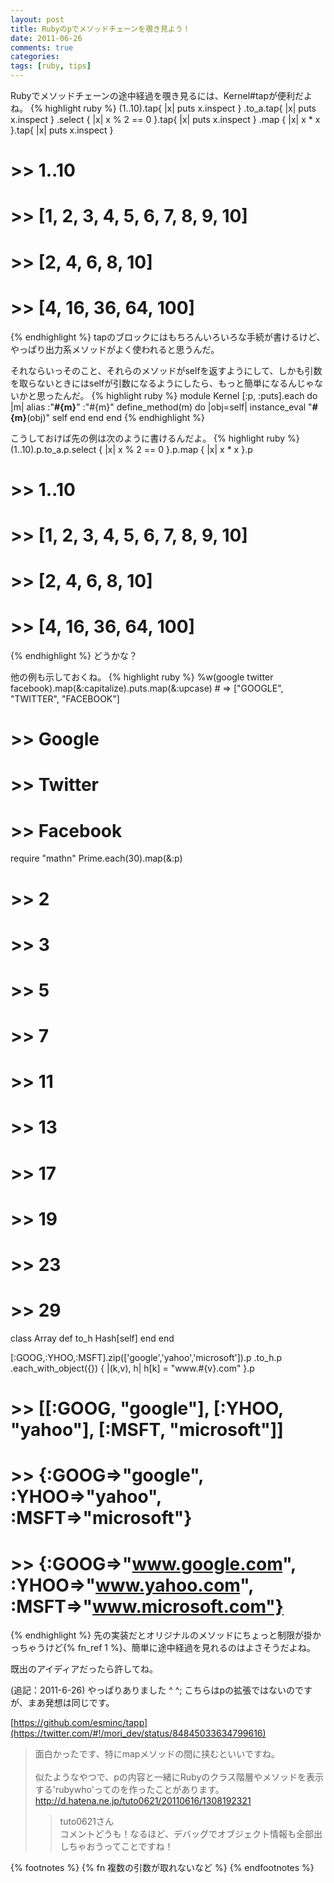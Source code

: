 ```yaml
---
layout: post
title: Rubyのpでメソッドチェーンを覗き見よう！
date: 2011-06-26
comments: true
categories:
tags: [ruby, tips]
---
```


Rubyでメソッドチェーンの途中経過を覗き見るには、Kernel#tapが便利だよね。
{% highlight ruby %}
 (1..10).tap{ |x| puts x.inspect }
        .to_a.tap{ |x| puts x.inspect }
        .select { |x| x % 2 == 0 }.tap{ |x| puts x.inspect }
        .map { |x| x * x }.tap{ |x| puts x.inspect }
 
 # >> 1..10
 # >> [1, 2, 3, 4, 5, 6, 7, 8, 9, 10]
 # >> [2, 4, 6, 8, 10]
 # >> [4, 16, 36, 64, 100]
{% endhighlight %}
tapのブロックにはもちろんいろいろな手続が書けるけど、やっぱり出力系メソッドがよく使われると思うんだ。

それならいっそのこと、それらのメソッドがselfを返すようにして、しかも引数を取らないときにはselfが引数になるようにしたら、もっと簡単になるんじゃないかと思ったんだ。
{% highlight ruby %}
 module Kernel
   [:p, :puts].each do |m|
     alias :"__#{m}__" :"#{m}"
     define_method(m) do |obj=self|
       instance_eval "__#{m}__(obj)"
       self
     end
   end
 end
{% endhighlight %}

こうしておけば先の例は次のように書けるんだよ。
{% highlight ruby %}
 (1..10).p.to_a.p.select { |x| x % 2 == 0 }.p.map { |x| x * x }.p
 
 # >> 1..10
 # >> [1, 2, 3, 4, 5, 6, 7, 8, 9, 10]
 # >> [2, 4, 6, 8, 10]
 # >> [4, 16, 36, 64, 100]
{% endhighlight %}
どうかな？

他の例も示しておくね。
{% highlight ruby %}
 %w(google twitter facebook).map(&:capitalize).puts.map(&:upcase) # => ["GOOGLE", "TWITTER", "FACEBOOK"]
 
 # >> Google
 # >> Twitter
 # >> Facebook
 
 
 require "mathn"
 Prime.each(30).map(&:p)
 
 # >> 2
 # >> 3
 # >> 5
 # >> 7
 # >> 11
 # >> 13
 # >> 17
 # >> 19
 # >> 23
 # >> 29
 
 
 class Array
   def to_h
     Hash[self]
   end
 end
 
 [:GOOG,:YHOO,:MSFT].zip(['google','yahoo','microsoft']).p
                    .to_h.p
                    .each_with_object({}) { |(k,v), h| h[k] = "www.#{v}.com" }.p
 
 # >> [[:GOOG, "google"], [:YHOO, "yahoo"], [:MSFT, "microsoft"]]
 # >> {:GOOG=>"google", :YHOO=>"yahoo", :MSFT=>"microsoft"}
 # >> {:GOOG=>"www.google.com", :YHOO=>"www.yahoo.com", :MSFT=>"www.microsoft.com"}
{% endhighlight %}
先の実装だとオリジナルのメソッドにちょっと制限が掛かっちゃうけど{% fn_ref 1 %}、簡単に途中経過を見れるのはよさそうだよね。

既出のアイディアだったら許してね。

(追記：2011-6-26) やっぱりありました ^ ^; こちらはpの拡張ではないのですが、まあ発想は同じです。

[https://github.com/esminc/tapp](https://twitter.com/#!/mori_dev/status/84845033634799616)

> 面白かったです、特にmapメソッドの間に挟むといいですね。<br><br>似たようなやつで、pの内容と一緒にRubyのクラス階層やメソッドを表示する'rubywho'ってのを作ったことがあります。 <br> http://d.hatena.ne.jp/tuto0621/20110616/1308192321
> >tuto0621さん<br>コメントどうも！なるほど、デバッグでオブジェクト情報も全部出しちゃおうってことですね！

{% footnotes %}
   {% fn 複数の引数が取れないなど %}
{% endfootnotes %}
